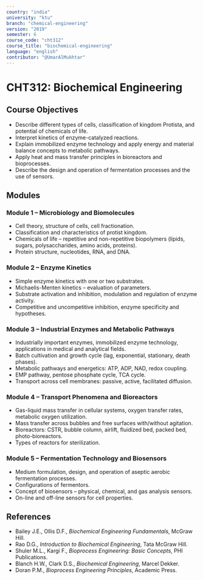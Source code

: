 ```yaml
---
country: "india"
university: "ktu"
branch: "chemical-engineering"
version: "2019"
semester: 6
course_code: "cht312"
course_title: "biochemical-engineering"
language: "english"
contributor: "@UmarAlMukhtar"
---
```


# CHT312: Biochemical Engineering

## Course Objectives
* Describe different types of cells, classification of kingdom Protista, and potential of chemicals of life.  
* Interpret kinetics of enzyme-catalyzed reactions.  
* Explain immobilized enzyme technology and apply energy and material balance concepts to metabolic pathways.  
* Apply heat and mass transfer principles in bioreactors and bioprocesses.  
* Describe the design and operation of fermentation processes and the use of sensors.  

## Modules

### Module 1 – Microbiology and Biomolecules
* Cell theory, structure of cells, cell fractionation.  
* Classification and characteristics of protist kingdom.  
* Chemicals of life – repetitive and non-repetitive biopolymers (lipids, sugars, polysaccharides, amino acids, proteins).  
* Protein structure, nucleotides, RNA, and DNA.  

### Module 2 – Enzyme Kinetics
* Simple enzyme kinetics with one or two substrates.  
* Michaelis-Menten kinetics – evaluation of parameters.  
* Substrate activation and inhibition, modulation and regulation of enzyme activity.  
* Competitive and uncompetitive inhibition, enzyme specificity and hypotheses.  

### Module 3 – Industrial Enzymes and Metabolic Pathways
* Industrially important enzymes, immobilized enzyme technology, applications in medical and analytical fields.  
* Batch cultivation and growth cycle (lag, exponential, stationary, death phases).  
* Metabolic pathways and energetics: ATP, ADP, NAD, redox coupling.  
* EMP pathway, pentose phosphate cycle, TCA cycle.  
* Transport across cell membranes: passive, active, facilitated diffusion.  

### Module 4 – Transport Phenomena and Bioreactors
* Gas-liquid mass transfer in cellular systems, oxygen transfer rates, metabolic oxygen utilization.  
* Mass transfer across bubbles and free surfaces with/without agitation.  
* Bioreactors: CSTR, bubble column, airlift, fluidized bed, packed bed, photo-bioreactors.  
* Types of reactors for sterilization.  

### Module 5 – Fermentation Technology and Biosensors
* Medium formulation, design, and operation of aseptic aerobic fermentation processes.  
* Configurations of fermentors.  
* Concept of biosensors – physical, chemical, and gas analysis sensors.  
* On-line and off-line sensors for cell properties.  

## References
* Bailey J.E., Ollis D.F., *Biochemical Engineering Fundamentals*, McGraw Hill.  
* Rao D.G., *Introduction to Biochemical Engineering*, Tata McGraw Hill.  
* Shuler M.L., Kargi F., *Bioprocess Engineering: Basic Concepts*, PHI Publications.  
* Blanch H.W., Clark D.S., *Biochemical Engineering*, Marcel Dekker.  
* Doran P.M., *Bioprocess Engineering Principles*, Academic Press.  
